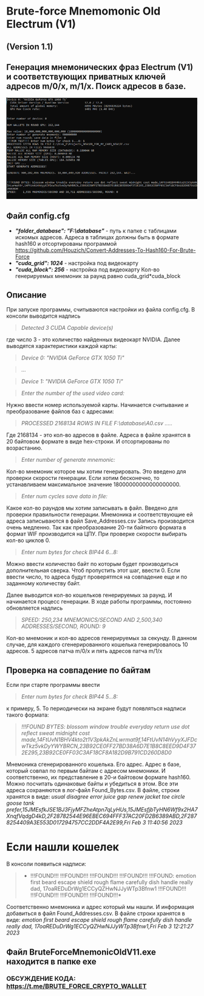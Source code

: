 # Brute-force Mnemomonic Old Electrum (V1)
## (Version 1.1)
## Генерация мнемонических фраз Electrum (V1) и соответствующих приватных ключей адресов m/0/x, m/1/x. Поиск адресов в базе.
![](image/Screenshot_1.png)

## Файл config.cfg
* ***"folder_database": "F:\\database"***  - путь к папке с таблицами искомых адресов. Адреса в таблицах должны быть в формате hash160 и отсортированы программой https://github.com/Houzich/Convert-Addresses-To-Hash160-For-Brute-Force
* ***"cuda_grid": 1024*** - настройка под видеокарту
* ***"cuda_block": 256*** - настройка под видеокарту
Кол-во генерируемых мнемоник за раунд равно cuda_grid*cuda_block


## Описание
При запуске программы, считываются настройки из файла config.cfg.
В консоли выводится надпись
> *Detected 3 CUDA Capable device(s)*

где число 3  - это количество найденных видеокарт NVIDIA.
Далее выводятся характеристики каждой карты:
> *Device 0: "NVIDIA GeForce GTX 1050 Ti"*

> *...*

> *Device 1: "NVIDIA GeForce GTX 1050 Ti"*

> *Enter the number of the used video card:*

Нужно ввести номер используемой карты.
Начинается считывание и преобразование файлов баз с адресами:
> *PROCESSED 2168134 ROWS IN FILE F:\\database\A0.csv*
> *.....*

Где 2168134 - это кол-во адресов в файле. Адреса в файле хранятся в 20 байтовом формате в виде hex-строки. И отсортированы по возрастанию.

> *Enter number of generate mnemonic:*

Кол-во мнемоник которое мы хотим генерировать. Это введено для проверки скорости генерации. Если хотим бесконечно, то устанавливаем максимальное значение 18000000000000000000.

> *Enter num cycles save data in file:*

Какое кол-во раундов мы хотим записывать в файл. Введено для проверки правильности генерации. Мнемоника и соответствующие ей адреса записываются в файл Save_Addresses.csv
Запись производится очень медленно. Так как преобразование 20-ти байтного формата в формат WIF производится на ЦПУ.
При проверке скорости выбирать кол-во циклов 0.

> *Enter num bytes for check BIP44 6...8:*

Можно ввести количество байт по которым будет производиться дополнительная сверка. Чтоб пропустить этот шаг, ввести 0.
Если ввести число, то адреса будут проверятmся на совпадение еще и по заданному количеству байт.

Далее выводится кол-во кошельков генерируемых за раунд. И начинается процесс генерации.
В ходе работы программы, постоянно обновляется надпись

> *SPEED: 250,234 MNEMONICS/SECOND AND 2,500,340 ADDRESSES/SECOND, ROUND: 9*

Кол-во мнемоник и кол-во адресов генерируемых за секунду. В данном случае, для каждого сгенерированного кошелька генерировалось 10 адресов. 5 адресов патча m/0/x и пять адресов патча m/1/x

## Проверка на совпадение по байтам
Если при старте программы ввести
> *Enter num bytes for check BIP44 5...8:*

к примеру, 5. То периодически на экране будут появляться надписи такого формата:
> *!!!FOUND BYTES: blossom window trouble everyday return use dot reflect sweat midnight cost made,14FtUvN1BHV4kto2t1V3pkAkZnLwrmat9f,14FtUvN14hVyyXJFDcwTkz5vkDyYWYBRCN,23B92CE0FF27BD38A6D7E1B8C8EED9D4F372E295,23B92CE0FF03C3AF18CF8A182D9B791CD260D8D0*

Мнемоника сгенерированного кошелька. Его адрес. Адрес в базе, который совпал по первым байтам с адресом мнемоники. И соответственно, их представление в 20-и байтовом формате hash160. Можно посчитать одинаковые байты и убедиться в этом.
Все эти адреса сохраняются в лог-файл Found_Bytes.csv.
В файле, строки хранятся в виде:
*usual disagree error juice gap renew jacket toe circle goose tank prefer,15JMEsfkJSE1BJ3FjyMFZheAtpn7qLyHUs,15JMEsfjbTyHN6Wf9x2HA7XnqfVqdgD4kD,2F28782544E96EBEC694FFF37AC20FD2B6389ABD,2F2878254409A3E553D017294757CC2DDF4A2E99,Fri Feb  3 11:40:56 2023*

# Если нашли кошелек
В консоли появиться надписи:
> * !!!FOUND!!!
!!!FOUND!!!
!!!FOUND!!!
!!!FOUND!!!
!!!FOUND: emotion first beard escape shield rough flame carefully dish handle really dad, 17oaREDuDrWg1ECCyQZHwNJJyWTp3Bfnw1
!!!FOUND!!!
!!!FOUND!!!
!!!FOUND!!!
!!!FOUND!!!*

Соответственно мнемоника и адрес который мы нашли. И информация добавиться в файл Found_Addresses.csv.
В файле строки хранятся в виде:
*emotion first beard escape shield rough flame carefully dish handle really dad, 17oaREDuDrWg1ECCyQZHwNJJyWTp3Bfnw1,Fri Feb  3 12:21:27 2023*

## Файл BruteForceMnemonicOldV11.exe находится в папке exe



### ОБСУЖДЕНИЕ КОДА: https://t.me/BRUTE_FORCE_CRYPTO_WALLET